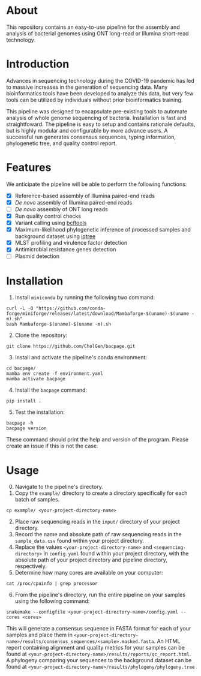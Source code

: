 # About
This repository contains an easy-to-use pipeline for the assembly and analysis of bacterial genomes using ONT long-read or Illumina short-read technology.

# Introduction
Advances in sequencing technology during the COVID-19 pandemic has led to massive increases in the generation of sequencing data. Many bioinformatics tools have been developed to analyze this data, but very few tools can be utilized by individuals without prior bioinformatics training.

This pipeline was designed to encapsulate pre-existing tools to automate analysis of whole genome sequencing of bacteria. Installation is fast and straightfoward. The pipeline is easy to setup and contains rationale defaults, but is highly modular and configurable by more advance users.
A successful run generates consensus sequences, typing information, phylogenetic tree, and quality control report.

# Features
We anticipate the pipeline will be able to perform the following functions:
- [x] Reference-based assembly of Illumina paired-end reads
- [x] *De novo* assembly of Illumina paired-end reads
- [ ] *De novo* assembly of ONT long reads
- [x] Run quality control checks
- [x] Variant calling using [bcftools](https://github.com/samtools/bcftools)
- [x] Maximum-likelihood phylogenetic inference of processed samples and background dataset using [iqtree](https://github.com/iqtree/iqtree2) 
- [x] MLST profiling and virulence factor detection
- [x] Antimicrobial resistance genes detection
- [ ] Plasmid detection

# Installation
1. Install `miniconda` by running the following two command:
```commandline
curl -L -O "https://github.com/conda-forge/miniforge/releases/latest/download/Mambaforge-$(uname)-$(uname -m).sh"
bash Mambaforge-$(uname)-$(uname -m).sh
```

2. Clone the repository:
```commandline
git clone https://github.com/CholGen/bacpage.git
```

3. Install and activate the pipeline's conda environment:
```commandline
cd bacpage/
mamba env create -f environment.yaml
mamba activate bacpage
```

4. Install the `bacpage` command:
```commandline
pip install .
```

5. Test the installation:
```commandline
bacpage -h
bacpage version
```
These command should print the help and version of the program. Please create an issue if this is not the case.

# Usage
0. Navigate to the pipeline's directory.
1. Copy the `example/` directory to create a directory specifically for each batch of samples.
```commandline
cp example/ <your-project-directory-name>
```
2. Place raw sequencing reads in the `input/` directory of your project directory.
3. Record the name and absolute path of raw sequencing reads in the `sample_data.csv` found within your project directory.
4. Replace the values `<your-project-directory-name>` and `<sequencing-directory>` in `config.yaml` found within your project directory, with the absolute path of your project directory and pipeline directory, respectively.
5. Determine how many cores are available on your computer:
```commandline
cat /proc/cpuinfo | grep processor
```
6. From the pipeline's directory, run the entire pipeline on your samples using the following command:
```commandline
snakemake --configfile <your-project-directory-name>/config.yaml --cores <cores>
```
This will generate a consensus sequence in FASTA format for each of your samples and place them in `<your-project-directory-name>/results/consensus_sequences/<sample>.masked.fasta`. An HTML report containing alignment and quality metrics for your samples can be found at `<your-project-directory-name>/results/reports/qc_report.html`. A phylogeny comparing your sequences to the background dataset can be found at `<your-project-directory-name>/results/phylogeny/phylogeny.tree`
